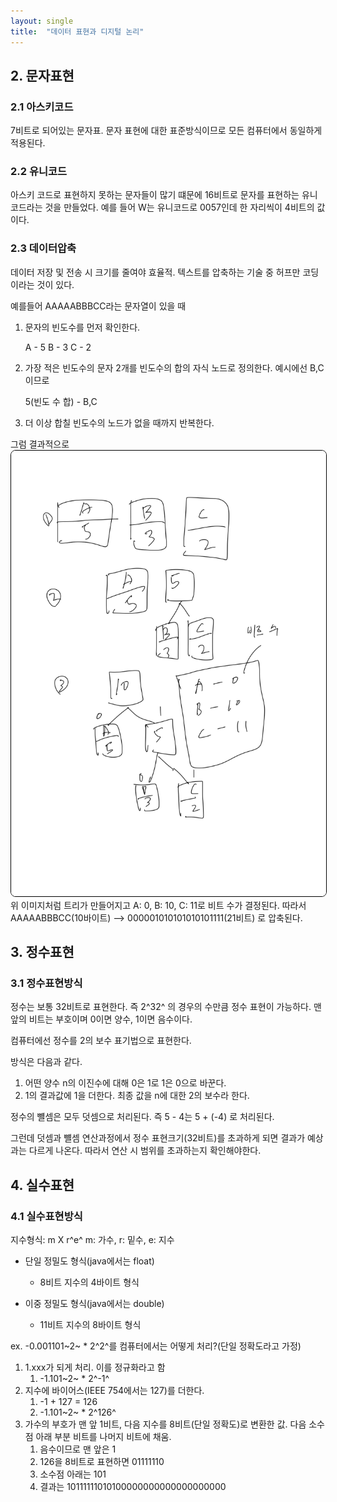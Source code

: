 ```yaml
---
layout: single
title:  "데이터 표현과 디지털 논리"
---
```

## 2. 문자표현

### 2.1 아스키코드

7비트로 되어있는 문자표. 문자 표현에 대한 표준방식이므로 모든 컴퓨터에서 동일하게 적용된다.

### 2.2 유니코드

아스키 코드로 표현하지 못하는 문자들이 많기 떄문에 16비트로 문자를 표현하는 유니코드라는 것을 만들었다.
예를 들어 W는 유니코드로 0057인데 한 자리씩이 4비트의 값이다.

### 2.3 데이터압축

데이터 저장 및 전송 시 크기를 줄여야 효율적. 텍스트를 압축하는 기술 중 허프만 코딩이라는 것이 있다.

예를들어 AAAAABBBCC라는 문자열이 있을 때
1) 문자의 빈도수를 먼저 확인한다.

    A - 5
    B - 3
    C - 2

2) 가장 적은 빈도수의 문자 2개를 빈도수의 합의 자식 노드로 정의한다. 예시에선 B,C 이므로
    
    5(빈도 수 합) - B,C

3) 더 이상 합칠 빈도수의 노드가 없을 때까지 반복한다.

그럼 결과적으로 
<img style= "border: 1px solid black; border-radius: 8px" src="../../assets/img/hufman.png">
위 이미지처럼 트리가 만들어지고 A: 0, B: 10, C: 11로 비트 수가 결정된다. 따라서 AAAAABBBCC(10바이트) --> 000001010101010101111(21비트) 로 압축된다.

## 3. 정수표현

### 3.1 정수표현방식
정수는 보통 32비트로 표현한다. 즉 2^32^ 의 경우의 수만큼 정수 표현이 가능하다. 맨 앞의 비트는 부호이며 0이면 양수, 1이면 음수이다.

컴퓨터에선 정수를 2의 보수 표기법으로 표현한다.

방식은 다음과 같다.

1) 어떤 양수 n의 이진수에 대해 0은 1로 1은 0으로 바꾼다.
2) 1의 결과값에 1을 더한다. 최종 값을 n에 대한 2의 보수라 한다.

정수의 뺼셈은 모두 덧셈으로 처리된다. 즉 5 - 4는 5 + (-4) 로 처리된다.

그런데 덧셈과 뺼셈 연산과정에서 정수 표현크기(32비트)를 초과하게 되면 결과가 예상과는 다르게 나온다. 따라서 연산 시 범위를 초과하는지 확인해야한다.

## 4. 실수표현

### 4.1 실수표현방식

지수형식: m X r^e^
m: 가수, r: 밑수, e: 지수

- 단일 정밀도 형식(java에서는 float)
  - 8비트 지수의 4바이트 형식
  
- 이중 정밀도 형식(java에서는 double)
  - 11비트 지수의 8바이트 형식

ex. -0.001101~2~ * 2^2^를 컴퓨터에서는 어떻게 처리?(단일 정확도라고 가정)

1) 1.xxx가 되게 처리. 이를 정규화라고 함
   1) -1.101~2~ * 2^-1^
2) 지수에 바이어스(IEEE 754에서는 127)를 더한다.
   1) -1 + 127 = 126
   2) -1.101~2~ * 2^126^
3) 가수의 부호가 맨 앞 1비트, 다음 지수를 8비트(단일 정확도)로 변환한 값. 다음 소수점 아래 부분 비트를 나머지 비트에 채움.
   1) 음수이므로 맨 앞은 1
   2) 126을 8비트로 표현하면 01111110
   3) 소수점 아래는 101
   4) 결과는 10111111010100000000000000000000



